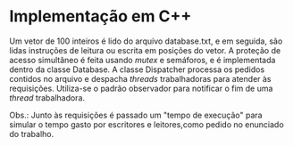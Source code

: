 # Implementação em C++

Um vetor de 100 inteiros é lido do arquivo database.txt, e em seguida, são lidas instruções de leitura ou escrita em posições do vetor.
A proteção de acesso simultâneo é feita usando *mutex* e semáforos, e é implementada dentro da classe Database.
A classe Dispatcher processa os pedidos contidos no arquivo e despacha *threads* trabalhadoras para atender às requisições.
Utiliza-se o padrão observador para notificar o fim de uma *thread* trabalhadora.

Obs.: Junto às requisições é passado um "tempo de execução" para simular
o tempo gasto por escritores e leitores,como pedido no enunciado do trabalho.
